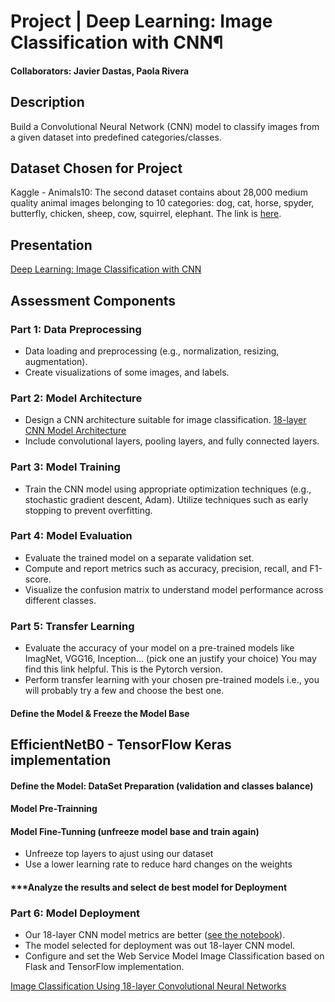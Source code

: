 # Project | Deep Learning: Image Classification with CNN¶
#### Collaborators: Javier Dastas, Paola Rivera

## Description
Build a Convolutional Neural Network (CNN) model to classify images from a given dataset into predefined categories/classes.

## Dataset Chosen for Project
Kaggle - Animals10: The second dataset contains about 28,000 medium quality animal images belonging to 10 categories: dog, cat, horse, spyder, butterfly, chicken, sheep, cow, squirrel, elephant. The link is [here](https://www.kaggle.com/datasets/alessiocorrado99/animals10/data).

## Presentation
[Deep Learning: Image Classification with CNN](https://www.kaggle.com/datasets/alessiocorrado99/animals10/data)

## Assessment Components

### **Part 1: Data Preprocessing**
   - Data loading and preprocessing (e.g., normalization, resizing, augmentation).
   - Create visualizations of some images, and labels.

### **Part 2: Model Architecture**
   - Design a CNN architecture suitable for image classification.
     [18-layer CNN Model Architecture](https://github.com/javierdastas/project-deep-learning-image-classification-with-cnn/blob/main/my-cnn-model.png)
   - Include convolutional layers, pooling layers, and fully connected layers.

### **Part 3: Model Training**

- Train the CNN model using appropriate optimization techniques (e.g., stochastic gradient descent, Adam). Utilize techniques such as early stopping to prevent overfitting.

### **Part 4: Model Evaluation**
- Evaluate the trained model on a separate validation set.
- Compute and report metrics such as accuracy, precision, recall, and F1-score.
- Visualize the confusion matrix to understand model performance across different classes.

### **Part 5: Transfer Learning**
- Evaluate the accuracy of your model on a pre-trained models like ImagNet, VGG16, Inception... (pick one an justify your choice)
You may find this link helpful.
This is the Pytorch version.
- Perform transfer learning with your chosen pre-trained models i.e., you will probably try a few and choose the best one.

#### **Define the Model & Freeze the Model Base**

## EfficientNetB0 - TensorFlow Keras implementation

#### **Define the Model: DataSet Preparation (validation and classes balance)**

#### **Model Pre-Trainning**

#### **Model Fine-Tunning (unfreeze model base and train again)**
- Unfreeze top layers to ajust using our dataset
- Use a lower learning rate to reduce hard changes on the weights

#### ***Analyze the results and select de best model for Deployment

### **Part 6: Model Deployment**
- Our 18-layer CNN model metrics are better ([see the notebook]()).
- The model selected for deployment was out 18-layer CNN model.
- Configure and set the Web Service Model Image Classification based on Flask and TensorFlow implementation.

[Image Classification Using 18-layer Convolutional Neural Networks](http://dl-image-cnn.org)
